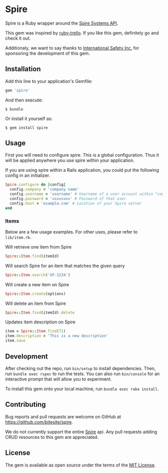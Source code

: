 # Spire
Spire is a Ruby wrapper around the [Spire Systems API](http://www.spiresystems.com/).

This gem was inspired by [ruby-trello](https://github.com/jeremytregunna/ruby-trello).
If you like this gem, definitely go and check it out.

Additionaly, we want to say thanks to [International Safety Inc.](https://www.internationalsafety.com/) for sponsoring the development of this gem.

## Installation

Add this line to your application's Gemfile:

```ruby
gem 'spire'
```

And then execute:

    $ bundle

Or install it yourself as:

    $ gem install spire

## Usage

First you will need to configure spire. This is a global configuration. Thus it will be applied anywhere you use spire within
your application.

If you are using spire within a Rails application, you could put the following config in an initializer.

```ruby
Spire.configure do |config|
  config.company = 'company name'
  config.username = 'username' # Username of a user account within "company name"
  config.password = 'xxxxxxxx' # Password of that user
  config.host = 'example.com' # Location of your Spire server
end
```

### Items
Below are a few usage examples. For other uses, please refer to `lib/item.rb`.

Will retrieve one item from Spire
```ruby
Spire::Item.find(itemId)
```

Will search Spire for an item that matches the given query
```ruby
Spire::Item.search('GF-1234')
```

Will create a new item on Spire
```ruby
Spire::Item.create(options)
```

Will delete an item from Spire
```ruby
Spire::Item.find(itemId).delete
```

Updates item description on Spire
```ruby
item = Spire::Item.find(71)
item.description = 'This is a new description'
item.save
```

## Development

After checking out the repo, run `bin/setup` to install dependencies. Then, run `bundle exec rspec` to run the tests. You can also run `bin/console` for an interactive prompt that will allow you to experiment.

To install this gem onto your local machine, run `bundle exec rake install`.

## Contributing

Bug reports and pull requests are welcome on GitHub at https://github.com/bitesite/spire.

We do not currently support the entire [Spire](http://www.spiresystems.com/) api.
Any pull requests adding CRUD resources to this gem are appreciated.

## License

The gem is available as open source under the terms of the [MIT License](https://opensource.org/licenses/MIT).
